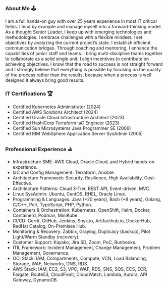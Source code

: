 ### About Me 🕹

I am a full hands-on guy with over 25 years experience in most IT critical fields. I lead by example and manage myself into a forward-thinking model. As a thought Senior Leader, I keep up with emerging technologies and methodologies. I embrace challenges with a flexible mindset. I set objectives by analyzing the current project’s state. I establish efficient communication bridges. Through coaching and mentoring, I enhance the capabilities of junior staff and teams. I bring multi-discipline teams together to collaborate as a solid single unit. I align incentives to contribute on achieving objectives. I know that the road to success is not straight forward and I strongly believe that everything is possible by focusing on the quality of the process rather than the results, because when a process is well designed it always bring good results.

### IT Certifications 🏆
* Certified Kubernetes Administrator (2024)
* Certified AWS Solutions Architect (2024)
* Certified Oracle Cloud Infrastructure Architect (2023)
* Certified HashiCorp Terraform IaC Engineer (2023)
* Certified Sun Microsystems Java Programmer SE (2006)
* Certified IBM WebSphere Application Server SysAdmin (2005)

### Professional Experience ⛳
*	Infrastructure SME: AWS Cloud, Oracle Cloud, and Hybrid hands-on experience.
*	IaC and Config Management: Terraform, Ansible.
*	Architecture Framework: Security, Resilience, High Availability, Cost-Effective.
*	Architecture Patterns: Cloud 3-Tier, REST API, Event-driven, MVC.
*	Linux SysAdmin: Ubuntu, CentOS, RHEL, Oracle Linux.
*	Programming & Languages: Java (+20 years), Bash (+8 years), Golang, C/C++, Perl, TypeScript, PHP, Python.
*	Containers & Orchestration: Kubernetes, OpenShift, Helm, Docker, Containerd, Podman, MiniKube.
*	CI/CD: Gerrit, GitHub, Jenkins, Snyk.io, Artifacthub.io, DockerHub, RedHat Catalog, On-Premises Hub.
*	Monitoring & Recovery: Zabbix, Graylog, Duplicacy (backup), Pilot Light/Warm Standby (recovery).
*	Customer Support: Kayako, Jira SD, Zoom, PoC, Runbooks.
*	ITIL Framework: Incident Management, Change Management, Problem Management, Governance.
*	OCI Stack: IAM, Compartments, Compute, VCN, Load Balancing, Storage, WAF, Networks, DNS, RDS.
*	AWS Stack: IAM, EC2, S3, VPC, WAF, RDS, SNS, SQS, ECS, ECR, Fargate, Route53, CloudFront, CloudWatch, Lambda, Aurora, API Gateway, DynamoDB.

<!--
### Hi there 👋

**eligiomerino/eligiomerino** is a ✨ _special_ ✨ repository because its `README.md` (this file) appears on your GitHub profile.

Here are some ideas to get you started:

- 🔭 I’m currently working on ...
- 🌱 I’m currently learning ...
- 👯 I’m looking to collaborate on ...
- 🤔 I’m looking for help with ...
- 💬 Ask me about ...
- 📫 How to reach me: ...
- 😄 Pronouns: ...
- ⚡ Fun fact: ...
-->
